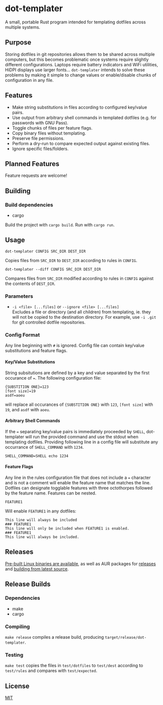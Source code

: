 # dot-templater
A small, portable Rust program intended for templating dotfiles across multiple systems.

## Purpose
Storing dotfiles in git repositories allows them to be shared across multiple computers, but this becomes problematic once systems require slightly different configurations. Laptops require battery indicators and WiFi utilities, HiDPI displays use larger fonts... `dot-templater` intends to solve these problems by making it simple to change values or enable/disable chunks of configuration in any file.

## Features
* Make string substitutions in files according to configured key/value pairs.
* Use output from arbitrary shell commands in templated dotfiles (e.g. for passwords with GNU Pass).
* Toggle chunks of files per feature flags.
* Copy binary files without templating.
* Preserve file permissions.
* Perform a dry-run to compare expected output against existing files.
* Ignore specific files/folders.

## Planned Features
Feature requests are welcome!

## Building

### Build dependencies
* cargo

Build the project with `cargo build`. Run with `cargo run`.

## Usage
```
dot-templater CONFIG SRC_DIR DEST_DIR
```

Copies files from `SRC_DIR` to `DEST_DIR` according to rules in `CONFIG`.

```
dot-templater --diff CONFIG SRC_DIR DEST_DIR
```

Compares files from `SRC_DIR` modified according to rules in `CONFIG` against the contents of `DEST_DIR`.

### Parameters
* `-i <file> [...files]` or `--ignore <file> [...files]`  
  Excludes a file or directory (and all children) from templating, ie. they will not be copied to the destination directory.
  For example, use `-i .git` for git controlled dotfile repositories.

### Config Format
Any line beginning with `#` is ignored. Config file can contain key/value substitutions and feature flags.

#### Key/Value Substitutions
String subsitutions are defined by a key and value separated by the first occurance of `=`. The following configuration file:
```
{SUBSTITION ONE}=123
[font size]=19
asdf=aoeu
```
will replace all occurances of `{SUBSTITION ONE}` with `123`, `[font size]` with `19`, and `asdf` with `aoeu`.

#### Arbitrary Shell Commands
If the `=` separating key/value pairs is immediately proceeded by `SHELL`, dot-templater will run the provided command and use the stdout when templating dotfiles. Providing following line in a config file will substitute any occurrance of `SHELL_COMMAND` with `1234`.
```
SHELL_COMMAND=SHELL echo 1234
```

#### Feature Flags
Any line in the rules configuration file that does not include a `=` character and is not a comment will enable the feature name that matches the line. Dotfiles can designate togglable features with three octothorpes followed by the feature name. Features can be nested.
```
FEATURE1
```
Will enable `FEATURE1` in any dotfiles:
```
This line will always be included
### FEATURE1
This line will only be included when FEATURE1 is enabled.
### FEATURE1
This line will always be included.
```

## Releases

[Pre-built Linux binaries are available](https://github.com/kesslern/dot-templater/releases), as well as AUR packages for [releases](https://aur.archlinux.org/packages/dot-templater/) and [building from latest source](https://aur.archlinux.org/packages/dot-templater-git/).

## Release Builds

### Dependencies
* make
* cargo

### Compiling
`make release` compiles a release build, producing `target/release/dot-templater`.

### Testing
`make test` copies the files in `test/dotfiles` to `test/dest` according to `test/rules` and compares with `test/expected`.

## License
[MIT](LICENSE)
